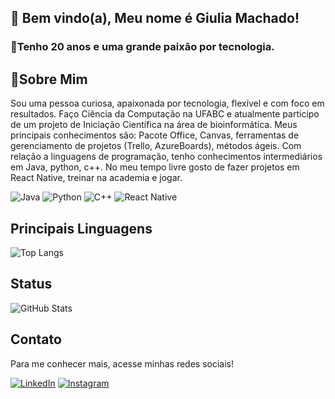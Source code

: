 ## 💠 Bem vindo(a), Meu nome é Giulia Machado!
### 💠Tenho 20 anos e uma grande paixão por tecnologia.
## 🪷Sobre Mim
Sou uma pessoa curiosa, apaixonada por tecnologia, flexível e com foco em resultados. Faço Ciência da Computação na UFABC e atualmente participo de um projeto de Iniciação Científica na área de bioinformática. Meus principais conhecimentos são: Pacote Office, Canvas, ferramentas de gerenciamento de projetos (Trello, AzureBoards), métodos ágeis. Com relação a linguagens de programação, tenho conhecimentos intermediários em Java, python, c++. No meu tempo livre gosto de fazer projetos em React Native, treinar na academia e jogar.

![Java](https://img.shields.io/badge/Java-000?style=for-the-badge&logo=java)	![Python](https://img.shields.io/badge/Python-000?style=for-the-badge&logo=python) ![C++](https://img.shields.io/badge/C%2B%2B-000?style=for-the-badge&logo=c%2B%2B&logoColor=00599C) ![React Native](https://img.shields.io/badge/React-Native-000?style=for-the-badge&logo=React-Native)
## Principais Linguagens
![Top Langs](https://github-readme-stats-git-masterrstaa-rickstaa.vercel.app/api/top-langs/?username=GiuliaMachado&bg_color=000&border_color=30A3DC&title_color=E94D5F&text_color=FFF)

## Status
![GitHub Stats](https://github-readme-stats.vercel.app/api?username=GiuliaMachado&theme=transparent&bg_color=000&border_color=30A3DC&show_icons=true&icon_color=30A3DC&title_color=E94D5F&text_color=FFF)

## Contato
Para me conhecer mais, acesse minhas redes sociais!

[![LinkedIn](https://img.shields.io/badge/LinkedIn-000?style=for-the-badge&logo=linkedin&logoColor=0E76A8)](https://www.linkedin.com/in/giulia-machado999/) [![Instagram](https://img.shields.io/badge/Instagram-000?style=for-the-badge&logo=instagram)](https://www.instagram.com/giulia.macz/)

